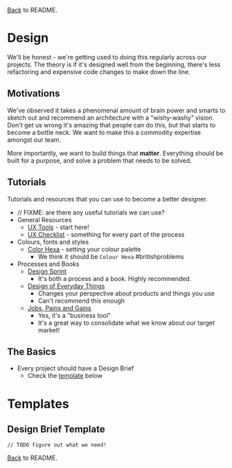 [Back](../) to README.  

# Design
We'll be honest - we're getting used to doing this regularly across our projects. The theory is if it's designed well from the beginning, there's less refactoring and expensive code changes to make down the line.

## Motivations
We've observed it takes a phenomenal amount of brain power and smarts to sketch out and recommend an architecture with a "wishy-washy" vision. Don't get us wrong it's amazing that people can do this, but that starts to become a bottle neck. We want to make this a commodity expertise amongst our team.

More importantly, we want to build things that __matter__. Everything should be built for a purpose, and solve a problem that needs to be solved.

## Tutorials
Tutorials and resources that you can use to become a better designer.  

- // FIXME: are there any useful tutorials we can use?
- General Resources
  - [UX Tools](https://uxtools.co) - start here!
  - [UX Checklist](https://uxchecklist.github.io/) - something for every part of the process
- Colours, fonts and styles
  - [Color Hexa](http://www.colorhexa.com/87ceeb) - setting your colour palette
    - We think it should be `Colour Hexa` #britishproblems
- Processes and Books
  - [Design Sprint](http://www.gv.com/sprint/)
    - It's both a process and a book. Highly recommended.
  - [Design of Everyday Things](https://www.amazon.co.uk/d/Books/Design-Everyday-Things-Donald-Norman/0465050654)
    - Changes your perspective about products and things you use
    - Can't recommend this enough
  - [Jobs, Pains and Gains](http://blog.strategyzer.com/posts/2016/7/20/how-to-capture-customer-jobs-pains-gains-that-arent-subjective)
    - Yes, it's a "business tool"
    - It's a great way to consolidate what we know about our target market! 

## The Basics

- Every project should have a Design Brief
  - Check the [template](#designbrieftemplate) below

# Templates

## Design Brief Template

```
// TODO figure out what we need!
```

[Back](../) to README.  
